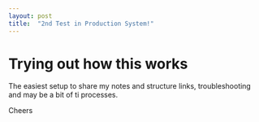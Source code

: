 ```yaml
---
layout: post
title:  "2nd Test in Production System!"
---
```


# Trying out how this works

The easiest setup to share my notes and structure links, troubleshooting and may be a bit of ti processes.

Cheers
